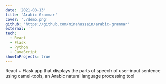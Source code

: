 ```yaml
---
date: '2021-08-13'
title: 'Arabic Grammar'
cover: './demo.png'
github: 'https://github.com/minahussain/arabic-grammar'
external: ''
tech:
  - React
  - Flask
  - Python
  - JavaScript
showInProjects: true
---
```


React + Flask app that displays the parts of speech of user-input sentence using camel-tools, an Arabic natural language processing tool